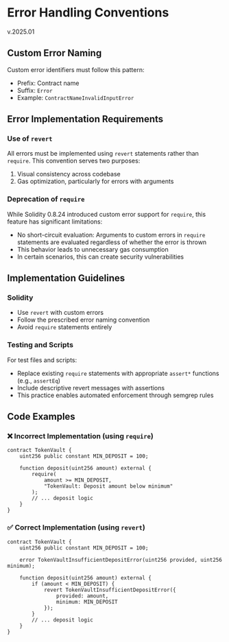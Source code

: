 # Error Handling Conventions

v.2025.01

## Custom Error Naming

Custom error identifiers must follow this pattern:

- Prefix: Contract name
- Suffix: `Error`
- Example: `ContractNameInvalidInputError`

## Error Implementation Requirements

### Use of `revert`
All errors must be implemented using `revert` statements rather than `require`. This convention serves two purposes:
1. Visual consistency across codebase
2. Gas optimization, particularly for errors with arguments

### Deprecation of `require`
While Solidity 0.8.24 introduced custom error support for `require`, this feature has significant limitations:
- No short-circuit evaluation: Arguments to custom errors in `require` statements are evaluated regardless of whether the error is thrown
- This behavior leads to unnecessary gas consumption
- In certain scenarios, this can create security vulnerabilities

## Implementation Guidelines

### Solidity

- Use `revert` with custom errors
- Follow the prescribed error naming convention
- Avoid `require` statements entirely

### Testing and Scripts
For test files and scripts:
- Replace existing `require` statements with appropriate `assert*` functions (e.g., `assertEq`)
- Include descriptive revert messages with assertions
- This practice enables automated enforcement through semgrep rules

## Code Examples

### ❌ Incorrect Implementation (using `require`)

```solidity
contract TokenVault {
    uint256 public constant MIN_DEPOSIT = 100;
    
    function deposit(uint256 amount) external {
        require(
            amount >= MIN_DEPOSIT,
            "TokenVault: Deposit amount below minimum"
        );
        // ... deposit logic
    }
}
```

### ✅ Correct Implementation (using `revert`)

```solidity
contract TokenVault {
    uint256 public constant MIN_DEPOSIT = 100;
    
    error TokenVaultInsufficientDepositError(uint256 provided, uint256 minimum);
    
    function deposit(uint256 amount) external {
        if (amount < MIN_DEPOSIT) {
            revert TokenVaultInsufficientDepositError({
                provided: amount,
                minimum: MIN_DEPOSIT
            });
        }
        // ... deposit logic
    }
}
```
